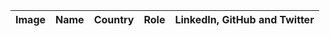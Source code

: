 | Image  |   Name |     Country           |        Role        |LinkedIn, GitHub and Twitter|
|--------|--------|-----------------------|--------------------|----------------------------|
